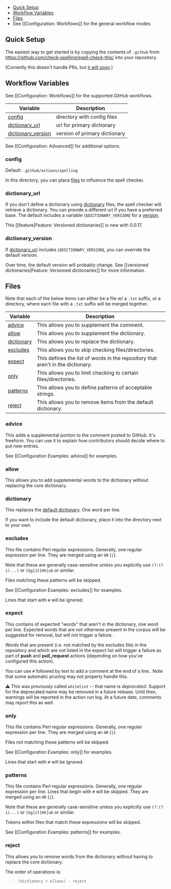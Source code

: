 * [Quick Setup](#Quick_Setup)
* [Workflow Variables](#Workflow_Variables)
* [Files](#Files)
* See [[Configuration: Workflows]] for the general workflow modes

## Quick Setup

The easiest way to get started is by copying the contents of `.github` from https://github.com/check-spelling/spell-check-this/ into your repository.

(Currently this doesn't handle PRs, but [it will soon](https://github.com/check-spelling/spell-check-this/tree/prerelease/).)

## Workflow Variables

See [[Configuration: Workflows]] for the supported GitHub workflows.

| Variable | Description |
| ------------- | ------------- |
| [config](#config) | directory with config files |
| [dictionary_url](#dictionary_url) | url for primary dictionary |
| [dictionary_version](#dictionary_version) | version of primary dictionary |

See [[Configuration: Advanced]] for additional options.

### config

Default: `.github/actions/spelling`

In this directory, you can place [files](#Files) to influence the spell checker.

### dictionary_url

If you don't define a dictionary using [dictionary](#dictionary) files,
the spell checker will retrieve a dictionary. You can provide a different url
if you have a preferred base. The default includes a variable (`$DICTIONARY_VERSION`)
for a [version](#dictionary_version).

This [[feature|Feature: Versioned dictionaries]] is new with 0.0.17.

### dictionary_version

If [dictionary_url](#dictionary_url) includes (`$DICTIONARY_VERSION`),
you can override the default version.

Over time, the default version will probably change.
See [[versioned dictionaries|Feature: Versioned dictionaries]]
for more information.

## Files

Note that each of the below items can either be a file w/ a `.txt` suffix,
or a directory, where each file with a `.txt` suffix will be merged together.

| Variable | Description |
| ------------- | ------------- |
| [advice](#advice) | This allows you to supplement the comment. |
| [allow](#allow) | This allows you to supplement the dictionary. |
| [dictionary](#dictionary) | This allows you to replace the dictionary. |
| [excludes](#excludes) | This allows you to skip checking files/directories. |
| [expect](#expect) | This defines the list of words in the repository that aren't in the dictionary. |
| [only](#only) | This allows you to limit checking to certain files/directories. |
| [patterns](#patterns) | This allows you to define patterns of acceptable strings. |
| [reject](#reject) | This allows you to remove items from the default dictionary. |

### advice

This adds a supplemental portion to the comment
posted to GitHub. It's freeform. You can use
it to explain how contributors should decide
where to put new entries.

See [[Configuration Examples: advice]] for examples.

### allow

This allows you to add supplemental words to
the dictionary without replacing the core dictionary.

### dictionary

This replaces the [default dictionary](https://github.com/check-spelling/check-spelling/raw/dictionary/dict.txt).
One word per line.

If you want to include the default dictionary,
place it into the directory next to your own.

### excludes

This file contains Perl regular expressions.
Generally, one regular expression per line.
They are merged using an `OR` (`|`).

Note that these are generally case-sensitive
unless you explicitly use `(?:(?i)...)` or
`[Gg]it[Hh]ub` or similar.

Files matching these patterns will be skipped.

See [[Configuration Examples: excludes]] for examples.

Lines that start with `#` will be ignored.

### expect

This contains of expected "words" that aren't in the dictionary, one word per line.
Expected words that are not otherwise present in the corpus will be suggested for removal,
but will not trigger a failure.

Words that are present (i.e. not matched by the excludes file) in the repository
and which are not listed in the expect list will trigger a failure as part of **push** and
**pull_request** actions (depending on how you've configured this action).

You can use `#` followed by text to add a comment at the end of a line..
Note that some automatic pruning may not properly handle this.

:warning: This was previously called `whitelist` -- that name is *deprecated*.
Support for the deprecated name may be removed in a future release.
Until then, warnings will be reported in the action run log.
At a future date, comments may report this as well.

### only

This file contains Perl regular expressions.
Generally, one regular expression per line.
They are merged using an `OR` (`|`).

Files not matching these patterns will be skipped.

See [[Configuration Examples: only]] for examples.

Lines that start with `#` will be ignored.

### patterns

This file contains Perl regular expressions.
Generally, one regular expression per line.
Lines that begin with `#` will be skipped.
They are merged using an `OR` (`|`).

Note that these are generally case-sensitive
unless you explicitly use `(?:(?i)...)` or
`[Gg]it[Hh]ub` or similar.

Tokens within files that match these expressions will be skipped.

See [[Configuration Examples: patterns]] for examples.

### reject

This allows you to remove words from the dictionary
without having to replace the core dictionary.

The order of operations is:

> `(dictionary + allows) - reject`